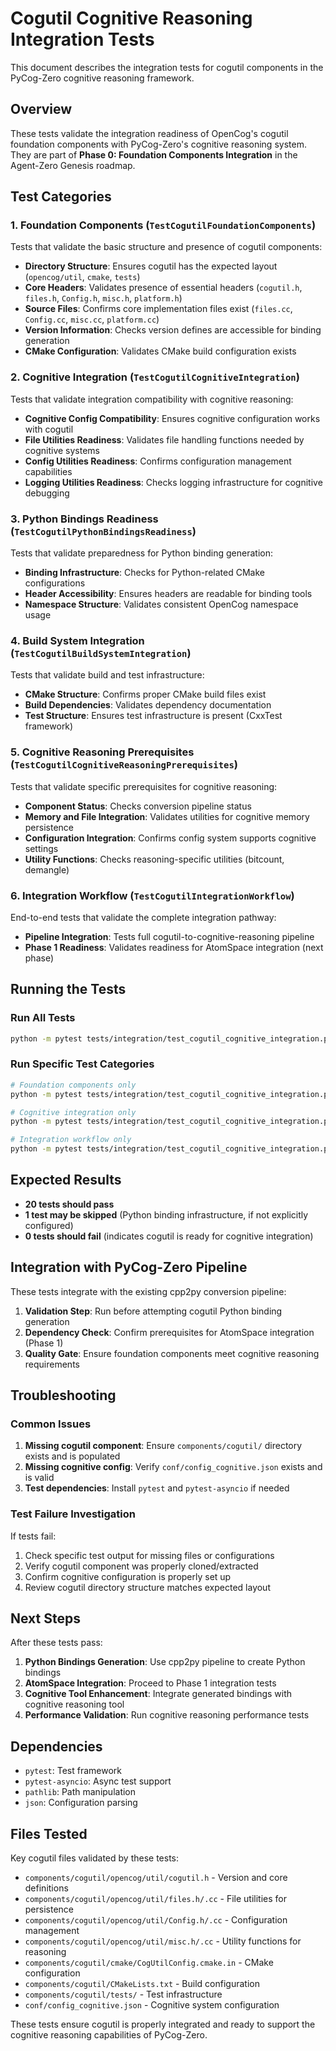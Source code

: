 # Cogutil Cognitive Reasoning Integration Tests

This document describes the integration tests for cogutil components in the PyCog-Zero cognitive reasoning framework.

## Overview

These tests validate the integration readiness of OpenCog's cogutil foundation components with PyCog-Zero's cognitive reasoning system. They are part of **Phase 0: Foundation Components Integration** in the Agent-Zero Genesis roadmap.

## Test Categories

### 1. Foundation Components (`TestCogutilFoundationComponents`)

Tests that validate the basic structure and presence of cogutil components:

- **Directory Structure**: Ensures cogutil has the expected layout (`opencog/util`, `cmake`, `tests`)
- **Core Headers**: Validates presence of essential headers (`cogutil.h`, `files.h`, `Config.h`, `misc.h`, `platform.h`)
- **Source Files**: Confirms core implementation files exist (`files.cc`, `Config.cc`, `misc.cc`, `platform.cc`)
- **Version Information**: Checks version defines are accessible for binding generation
- **CMake Configuration**: Validates CMake build configuration exists

### 2. Cognitive Integration (`TestCogutilCognitiveIntegration`)

Tests that validate integration compatibility with cognitive reasoning:

- **Cognitive Config Compatibility**: Ensures cognitive configuration works with cogutil
- **File Utilities Readiness**: Validates file handling functions needed by cognitive systems
- **Config Utilities Readiness**: Confirms configuration management capabilities
- **Logging Utilities Readiness**: Checks logging infrastructure for cognitive debugging

### 3. Python Bindings Readiness (`TestCogutilPythonBindingsReadiness`)

Tests that validate preparedness for Python binding generation:

- **Binding Infrastructure**: Checks for Python-related CMake configurations
- **Header Accessibility**: Ensures headers are readable for binding tools
- **Namespace Structure**: Validates consistent OpenCog namespace usage

### 4. Build System Integration (`TestCogutilBuildSystemIntegration`)

Tests that validate build and test infrastructure:

- **CMake Structure**: Confirms proper CMake build files exist
- **Build Dependencies**: Validates dependency documentation
- **Test Structure**: Ensures test infrastructure is present (CxxTest framework)

### 5. Cognitive Reasoning Prerequisites (`TestCogutilCognitiveReasoningPrerequisites`)

Tests that validate specific prerequisites for cognitive reasoning:

- **Component Status**: Checks conversion pipeline status
- **Memory and File Integration**: Validates utilities for cognitive memory persistence
- **Configuration Integration**: Confirms config system supports cognitive settings
- **Utility Functions**: Checks reasoning-specific utilities (bitcount, demangle)

### 6. Integration Workflow (`TestCogutilIntegrationWorkflow`)

End-to-end tests that validate the complete integration pathway:

- **Pipeline Integration**: Tests full cogutil-to-cognitive-reasoning pipeline
- **Phase 1 Readiness**: Validates readiness for AtomSpace integration (next phase)

## Running the Tests

### Run All Tests
```bash
python -m pytest tests/integration/test_cogutil_cognitive_integration.py -v
```

### Run Specific Test Categories
```bash
# Foundation components only
python -m pytest tests/integration/test_cogutil_cognitive_integration.py::TestCogutilFoundationComponents -v

# Cognitive integration only  
python -m pytest tests/integration/test_cogutil_cognitive_integration.py::TestCogutilCognitiveIntegration -v

# Integration workflow only
python -m pytest tests/integration/test_cogutil_cognitive_integration.py::TestCogutilIntegrationWorkflow -v
```

## Expected Results

- **20 tests should pass**
- **1 test may be skipped** (Python binding infrastructure, if not explicitly configured)
- **0 tests should fail** (indicates cogutil is ready for cognitive integration)

## Integration with PyCog-Zero Pipeline

These tests integrate with the existing cpp2py conversion pipeline:

1. **Validation Step**: Run before attempting cogutil Python binding generation
2. **Dependency Check**: Confirm prerequisites for AtomSpace integration (Phase 1)
3. **Quality Gate**: Ensure foundation components meet cognitive reasoning requirements

## Troubleshooting

### Common Issues

1. **Missing cogutil component**: Ensure `components/cogutil/` directory exists and is populated
2. **Missing cognitive config**: Verify `conf/config_cognitive.json` exists and is valid
3. **Test dependencies**: Install `pytest` and `pytest-asyncio` if needed

### Test Failure Investigation

If tests fail:

1. Check specific test output for missing files or configurations
2. Verify cogutil component was properly cloned/extracted
3. Confirm cognitive configuration is properly set up
4. Review cogutil directory structure matches expected layout

## Next Steps

After these tests pass:

1. **Python Bindings Generation**: Use cpp2py pipeline to create Python bindings
2. **AtomSpace Integration**: Proceed to Phase 1 integration tests
3. **Cognitive Tool Enhancement**: Integrate generated bindings with cognitive reasoning tool
4. **Performance Validation**: Run cognitive reasoning performance tests

## Dependencies

- `pytest`: Test framework
- `pytest-asyncio`: Async test support
- `pathlib`: Path manipulation
- `json`: Configuration parsing

## Files Tested

Key cogutil files validated by these tests:

- `components/cogutil/opencog/util/cogutil.h` - Version and core definitions
- `components/cogutil/opencog/util/files.h/.cc` - File utilities for persistence
- `components/cogutil/opencog/util/Config.h/.cc` - Configuration management
- `components/cogutil/opencog/util/misc.h/.cc` - Utility functions for reasoning
- `components/cogutil/cmake/CogUtilConfig.cmake.in` - CMake configuration
- `components/cogutil/CMakeLists.txt` - Build configuration
- `components/cogutil/tests/` - Test infrastructure
- `conf/config_cognitive.json` - Cognitive system configuration

These tests ensure cogutil is properly integrated and ready to support the cognitive reasoning capabilities of PyCog-Zero.